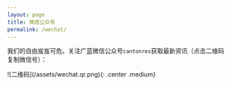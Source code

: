 ```yaml
---
layout: page
title: 微信公众号
permalink: /wechat/
---
```


我们的自由岌岌可危。关注广蓝微信公众号`cantonres`获取最新资讯（点击二维码复制微信号）：
<div id="note-copied" class="note" style="display: none;">
复制成功！现在打开微信，点击右上角的搜索按钮，粘贴我们的微信号来关注我们吧！
</div>
<div id="note-manual" class="note" style="display: none;">
轻点复制键，打开微信，粘贴搜索我们的微信号来关注我们吧！
</div>
<div id="qr" data-clipboard-text="cantonres">
![二维码](/assets/wechat.qr.png){: .center .medium}
</div>
<script src="/assets/clipboard.min.js"></script>
<script>
var clipboard = new Clipboard( '#qr' );
clipboard.on( "success", function( e ) {
	document.getElementById( "note-copied" ).style.display = "";
} );
clipboard.on( "error", function( e ) {
	document.getElementById( "note-manual" ).style.display = "";
} );

</script>
